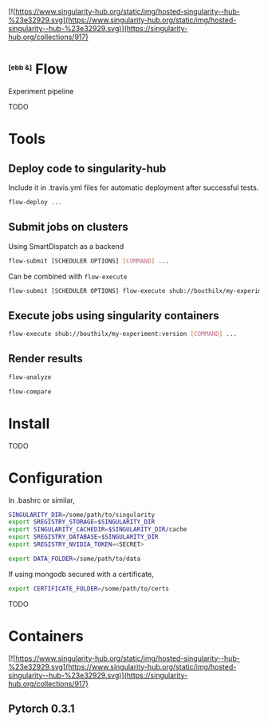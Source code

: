 [![https://www.singularity-hub.org/static/img/hosted-singularity--hub-%23e32929.svg](https://www.singularity-hub.org/static/img/hosted-singularity--hub-%23e32929.svg)](https://singularity-hub.org/collections/917)

# <sup><sub><sup><sub>[ebb &]</sub></sup></sub></sup> Flow

Experiment pipeline

TODO

# Tools

## Deploy code to singularity-hub

Include it in .travis.yml files for automatic deployment after successful tests.

```bash
flow-deploy ...
```

## Submit jobs on clusters

Using SmartDispatch as a backend

```bash
flow-submit [SCHEDULER OPTIONS] [COMMAND] ...
```

Can be combined with `flow-execute`

```bash
flow-submit [SCHEDULER OPTIONS] flow-execute shub://bouthilx/my-experiment:version [COMMAND] ...
```

## Execute jobs using singularity containers

```bash
flow-execute shub://bouthilx/my-experiment:version [COMMAND] ...
```

## Render results

```bash
flow-analyze
```

```bash
flow-compare
```

# Install

TODO

# Configuration

In .bashrc or similar,

```bash
SINGULARITY_DIR=/some/path/to/singularity
export SREGISTRY_STORAGE=$SINGULARITY_DIR
export SINGULARITY_CACHEDIR=$SINGULARITY_DIR/cache
export SREGISTRY_DATABASE=$SINGULARITY_DIR
export SREGISTRY_NVIDIA_TOKEN=<SECRET>

export DATA_FOLDER=/some/path/to/data
```

If using mongodb secured with a certificate,

```bash
export CERTIFICATE_FOLDER=/some/path/to/certs
```
TODO

# Containers

[![https://www.singularity-hub.org/static/img/hosted-singularity--hub-%23e32929.svg](https://www.singularity-hub.org/static/img/hosted-singularity--hub-%23e32929.svg)](https://singularity-hub.org/collections/917)

## Pytorch 0.3.1
